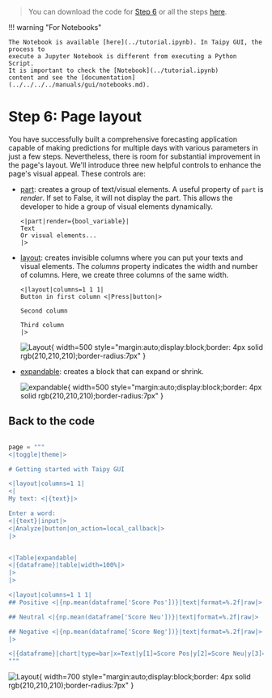 > You can download the code for
<a href="../../src/step_06.py" download>Step 6</a>
or all the steps <a href="../../src/src.zip" download>here</a>.

!!! warning "For Notebooks"

    The Notebook is available [here](../tutorial.ipynb). In Taipy GUI, the process to
    execute a Jupyter Notebook is different from executing a Python Script.
    It is important to check the [Notebook](../tutorial.ipynb)
    content and see the [documentation](../../../../manuals/gui/notebooks.md).

# Step 6: Page layout

You have successfully built a comprehensive forecasting application capable of making predictions
for multiple days with various parameters in just a few steps. Nevertheless, there is room for
substantial improvement in the page's layout. We'll introduce three new helpful controls to
enhance the page's visual appeal. These controls are:

- [part](../../../../manuals/gui/viselements/part.md): creates a group of text/visual elements.
    A useful property of `part` is *render*. If set to False, it will not display the part. This
    allows the developer to hide a group of visual elements dynamically.

    ```
    <|part|render={bool_variable}|
    Text
    Or visual elements...
    |>
    ```

- [layout](../../../../manuals/gui/viselements/layout.md): creates invisible columns where you
    can put your texts and visual elements. The *columns* property indicates the width and number
    of columns. Here, we create three columns of the same width.

    ```
    <|layout|columns=1 1 1|
    Button in first column <|Press|button|>

    Second column

    Third column
    |>
    ```

    ![Layout](layout.png){ width=500 style="margin:auto;display:block;border: 4px solid rgb(210,210,210);border-radius:7px" }


- [expandable](../../../../manuals/gui/viselements/expandable.md): creates a block that can
    expand or shrink.

    ![expandable](expandable.png){ width=500 style="margin:auto;display:block;border: 4px solid rgb(210,210,210);border-radius:7px" }


## Back to the code

```python

page = """
<|toggle|theme|>

# Getting started with Taipy GUI

<|layout|columns=1 1|
<|
My text: <|{text}|>

Enter a word:
<|{text}|input|>
<|Analyze|button|on_action=local_callback|>
|>


<|Table|expandable|
<|{dataframe}|table|width=100%|>
|>
|>

<|layout|columns=1 1 1|
## Positive <|{np.mean(dataframe['Score Pos'])}|text|format=%.2f|raw|>

## Neutral <|{np.mean(dataframe['Score Neu'])}|text|format=%.2f|raw|>

## Negative <|{np.mean(dataframe['Score Neg'])}|text|format=%.2f|raw|>
|>

<|{dataframe}|chart|type=bar|x=Text|y[1]=Score Pos|y[2]=Score Neu|y[3]=Score Neg|y[4]=Overall|color[1]=green|color[2]=grey|color[3]=red|type[4]=line|>
"""
```

![Layout](result.png){ width=700 style="margin:auto;display:block;border: 4px solid rgb(210,210,210);border-radius:7px" }

